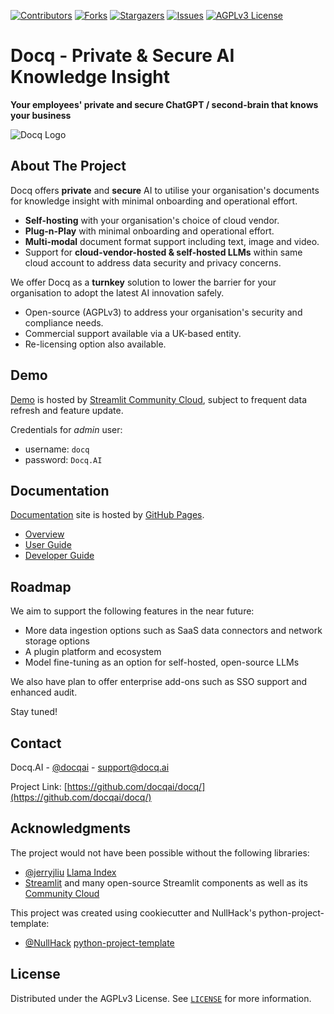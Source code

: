 <!-- PROJECT SHIELDS -->
<!--
*** I'm using markdown "reference style" links for readability.
*** Reference links are enclosed in brackets [ ] instead of parentheses ( ).
*** See the bottom of this document for the declaration of the reference variables
*** for contributors-url, forks-url, etc. This is an optional, concise syntax you may use.
*** https://www.markdownguide.org/basic-syntax/#reference-style-links
-->

[![Contributors][contributors-shield]][contributors-url]
[![Forks][forks-shield]][forks-url]
[![Stargazers][stars-shield]][stars-url]
[![Issues][issues-shield]][issues-url]
[![AGPLv3 License][license-shield]][license-url]

# Docq - Private & Secure AI Knowledge Insight

**Your employees' private and secure ChatGPT / second-brain that knows your business**

![Docq Logo](https://docqai.github.io/docq/assets/Docq_design_key_ingredients.png)

<!-- ABOUT THE PROJECT -->

## About The Project

Docq offers **private** and **secure** AI to utilise your organisation's documents for knowledge insight with minimal onboarding and operational effort.

- **Self-hosting** with your organisation's choice of cloud vendor.
- **Plug-n-Play** with minimal onboarding and operational effort.
- **Multi-modal** document format support including text, image and video.
- Support for **cloud-vendor-hosted & self-hosted LLMs** within same cloud account to address data security and privacy concerns.

We offer Docq as a **turnkey** solution to lower the barrier for your organisation to adopt the latest AI innovation safely.

- Open-source (AGPLv3) to address your organisation's security and compliance needs.
- Commercial support available via a UK-based entity.
- Re-licensing option also available.

## Demo

[Demo](https://docq-ai.streamlit.app/) is hosted by [Streamlit Community Cloud](https://streamlit.io/cloud), subject to frequent data refresh and feature update.

Credentials for _admin_ user:

- username: `docq`
- password: `Docq.AI`

## Documentation

[Documentation](https://docqai.github.io/docq/) site is hosted by [GitHub Pages](https://pages.github.com/).

- [Overview](https://docqai.github.io/docq/overview/introduction/)
- [User Guide](https://docqai.github.io/docq/user-guide/getting-started/)
- [Developer Guide](https://docqai.github.io/docq/developer-guide/getting-started/)

<!-- ROADMAP -->

## Roadmap

We aim to support the following features in the near future:

- More data ingestion options such as SaaS data connectors and network storage options
- A plugin platform and ecosystem
- Model fine-tuning as an option for self-hosted, open-source LLMs

We also have plan to offer enterprise add-ons such as SSO support and enhanced audit.

Stay tuned!

<!-- CONTACT -->

## Contact

Docq.AI - [@docqai](https://github.com/docqai) - support@docq.ai

Project Link: [https://github.com/docqai/docq/](https://github.com/docqai/docq/)

<!-- ACKNOWLEDGMENTS -->

## Acknowledgments

The project would not have been possible without the following libraries:

- [@jerryjliu](https://github.com/jerryjliu) [Llama Index](https://github.com/jerryjliu/llama_index)
- [Streamlit](https://streamlit.io/) and many open-source Streamlit components as well as its [Community Cloud](https://streamlit.io/cloud)

This project was created using cookiecutter and NullHack's python-project-template:

- [@NullHack](https://github.com/nullhack) [python-project-template](https://github.com/nullhack/python-project-template/)

<!-- LICENSE -->

## License

Distributed under the AGPLv3 License. See [`LICENSE`](https://github.com/docqai/docq/blob/main/LICENSE) for more information.

<!-- MARKDOWN LINKS & IMAGES -->
<!-- https://www.markdownguide.org/basic-syntax/#reference-style-links -->

[contributors-shield]: https://img.shields.io/github/contributors/docqai/docq.svg?style=for-the-badge
[contributors-url]: https://github.com/docqai/docq/graphs/contributors
[forks-shield]: https://img.shields.io/github/forks/docqai/docq.svg?style=for-the-badge
[forks-url]: https://github.com/docqai/docq/network/members
[stars-shield]: https://img.shields.io/github/stars/docqai/docq.svg?style=for-the-badge
[stars-url]: https://github.com/docqai/docq/stargazers
[issues-shield]: https://img.shields.io/github/issues/docqai/docq.svg?style=for-the-badge
[issues-url]: https://github.com/docqai/docq/issues
[license-shield]: https://img.shields.io/badge/license-AGPL_3.0-green?style=for-the-badge
[license-url]: https://github.com/docqai/docq/blob/main/LICENSE
